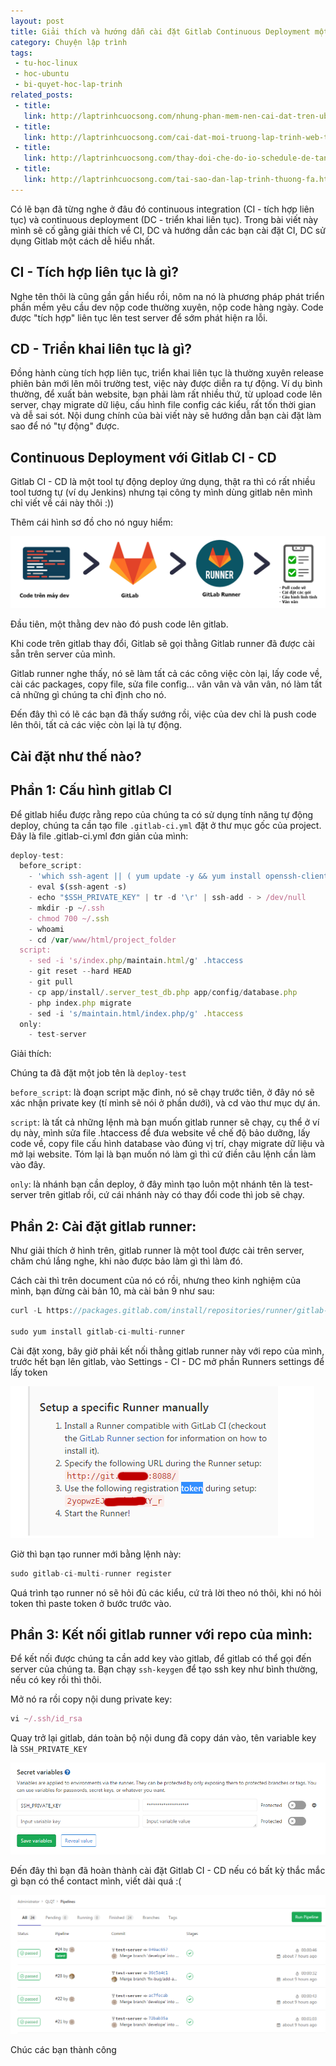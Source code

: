 ```yaml
---
layout: post
title: Giải thích và hướng dẫn cài đặt Gitlab Continuous Deployment một cách dễ hiểu nhất
category: Chuyện lập trình
tags:
 - tu-hoc-linux
 - hoc-ubuntu
 - bi-quyet-hoc-lap-trinh
related_posts:
 - title: 
   link: http://laptrinhcuocsong.com/nhung-phan-mem-nen-cai-dat-tren-ubuntu.html
 - title: 
   link: http://laptrinhcuocsong.com/cai-dat-moi-truong-lap-trinh-web-tren-ubuntu-phan-1.html
 - title: 
   link: http://laptrinhcuocsong.com/thay-doi-che-do-io-schedule-de-tang-toc-ubuntu.html
 - title:
   link: http://laptrinhcuocsong.com/tai-sao-dan-lap-trinh-thuong-fa.html
---
```


Có lẽ bạn đã từng nghe ở đâu đó continuous integration (CI - tích hợp liên tục) và continuous deployment (DC - triển khai liên tục). Trong bài viết này mình sẽ cố gằng giải thích về CI, DC và hướng dẫn các bạn cài đặt CI, DC sử dụng Gitlab một cách dễ hiểu nhất.

## CI - Tích hợp liên tục là gì?

Nghe tên thôi là cũng gần gần hiểu rồi, nôm na nó là phương pháp phát triển phần mềm yêu cầu dev nộp code thường xuyên, nộp code hàng ngày. Code được "tích hợp" liên tục lên test server để sớm phát hiện ra lỗi.

## CD - Triển khai liên tục là gì?

Đồng hành cùng tích hợp liên tục, triển khai liên tục là thường xuyên release phiên bản mới lên môi trường test, việc này được diễn ra tự động. Ví dụ bình thường, để xuất bản website, bạn phải làm rất nhiều thứ, từ upload code lên server, chạy migrate dữ liệu, cấu hình file config các kiểu, rất tốn thời gian và dễ sai sót. Nội dung chính của bài viết này sẽ hướng dẫn bạn cài đặt làm sao để nó "tự động" được.

## Continuous Deployment với Gitlab CI - CD

Gitlab CI - CD là một tool tự động deploy ứng dụng, thật ra thì có rất nhiều tool tương tự (ví dụ Jenkins) nhưng tại công ty mình dùng gitlab nên mình chỉ viết về cái này thôi :))

Thêm cái hình sơ đồ cho nó nguy hiểm:

![gitlab](images/gitlab-ci-flow.png)

Đầu tiên, một thằng dev nào đó push code lên gitlab.

Khi code trên gitlab thay đổi, Gitlab sẽ gọi thằng Gitlab runner đã được cài sẵn trên server của mình.

Gitlab runner nghe thấy, nó sẽ làm tất cả các công việc còn lại, lấy code về, cài các packages, copy file, sửa file config... vân vân và vân vân, nó làm tất cả những gì chúng ta chỉ định cho nó.

Đến đây thì có lẽ các bạn đã thấy sướng rồi, việc của dev chỉ là push code lên thôi, tất cả các việc còn lại là tự động.

## Cài đặt như thế nào?

## Phần 1: Cấu hình gitlab CI

Để gitlab hiểu được rằng repo của chúng ta có sử dụng tính năng tự động deploy, chúng ta cần tạo file `.gitlab-ci.yml` đặt ở thư mục gốc của project. Đây là file .gitlab-ci.yml đơn giản của mình:

```javascript
deploy-test:
  before_script:
    - 'which ssh-agent || ( yum update -y && yum install openssh-client -y )'
    - eval $(ssh-agent -s)
    - echo "$SSH_PRIVATE_KEY" | tr -d '\r' | ssh-add - > /dev/null
    - mkdir -p ~/.ssh
    - chmod 700 ~/.ssh
    - whoami
    - cd /var/www/html/project_folder
  script:
    - sed -i 's/index.php/maintain.html/g' .htaccess
    - git reset --hard HEAD
    - git pull
    - cp app/install/.server_test_db.php app/config/database.php 
    - php index.php migrate
    - sed -i 's/maintain.html/index.php/g' .htaccess
  only:
    - test-server
```

Giải thích:

Chúng ta đã đặt một job tên là `deploy-test`

`before_script`: là đoạn script mặc đinh, nó sẽ chạy trước tiên, ở đây nó sẽ xác nhận private key (tí mình sẽ nói ở phần dưới), và cd vào thư mục dự án.

`script`: là tất cả những lệnh mà bạn muốn gitlab runner sẽ chạy, cụ thể ở ví dụ này, mình sửa file .htaccess để đưa website về chế độ bảo dưỡng, lấy code về, copy file cấu hình database vào đúng vị trí, chạy migrate dữ liệu và mở lại website. Tóm lại là bạn muốn nó làm gì thì cứ điền câu lệnh cần làm vào đây.

`only`: là nhánh bạn cần deploy, ở đây mình tạo luôn một nhánh tên là test-server trên gitlab rồi, cứ cái nhánh này có thay đổi code thì job sẽ chạy.

## Phần 2: Cài đặt gitlab runner:

Như giải thích ở hình trên, gitlab runner là một tool được cài trên server, chăm chú lắng nghe, khi nào được bảo làm gì thì làm đó.

Cách cài thì trên document của nó có rồi, nhưng theo kinh nghiệm của mình, bạn đừng cài bản 10, mà cài bản 9 như sau:

```javascript
curl -L https://packages.gitlab.com/install/repositories/runner/gitlab-ci-multi-runner/script.rpm.sh | sudo bash

sudo yum install gitlab-ci-multi-runner
```

Cài đặt xong, bây giờ phải kết nối thằng gitlab runner này với repo của mình, trước hết bạn lên gitlab, vào Settings - CI - DC mở phần Runners settings để lấy token

![gitlab](images/gitlab-runner-token.png)

Giờ thì bạn tạo runner mới bằng lệnh này:

```javascript
sudo gitlab-ci-multi-runner register
```

Quá trình tạo runner nó sẽ hỏi đủ các kiểu, cứ trả lời theo nó thôi, khi nó hỏi token thì paste token ở bước trước vào.

## Phần 3: Kết nối gitlab runner với repo của mình:

Để kết nối được chúng ta cần add key vào gitlab, để gitlab có thể gọi đến server của chúng ta. Bạn chạy `ssh-keygen` để tạo ssh key như bình thường, nếu có key rồi thì thôi.

Mở nó ra rồi copy nội dung private key:

```javascript
vi ~/.ssh/id_rsa
```

Quay trở lại gitlab, dán toàn bộ nội dung đã copy dán vào, tên variable key là `SSH_PRIVATE_KEY`

![gitlab](images/gitlab-ci-secret-variable.png)

Đến đây thì bạn đã hoàn thành cài đặt Gitlab CI - CD nếu có bất kỳ thắc mắc gì bạn có thể contact mình, viết dài quá :(

![gitlab](images/gitlab-ci-pipelines.png)

Chúc các bạn thành công

